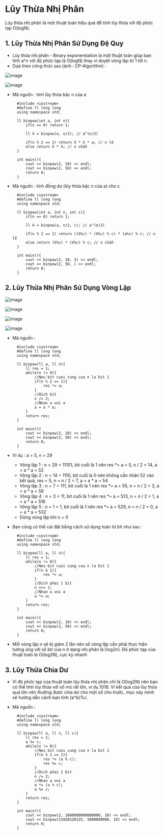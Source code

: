 # Lũy Thừa Nhị Phân
Lũy thừa nhị phân là một thuật toán hiệu quả để tính lũy thừa với độ phức tạp O(logN). 
## 1. Lũy Thừa Nhị Phân Sử Dụng Đệ Quy
- Lũy thừa nhị phân - Binary exponentiation là một thuật toán giúp bạn tính a^n với độ phức tạp là O(logN) thay vì duyệt vòng lặp từ 1 tới n. 
- Dựa theo công thức sau (ảnh : CP-Algorithm) :
  
![image](https://github.com/minchangggg/DSA/assets/125820144/4c7fa873-9c0c-4316-a567-87d001b6f8ba)

![image](https://github.com/minchangggg/DSA/assets/125820144/e590f615-2123-44da-83ed-fcfb2d2a54a0)

- Mã nguồn : tính lũy thừa bậc n của a 

        #include <iostream>
        #define ll long long
        using namespace std;
        
        ll binpow(int a, int n){
        	if(n == 0) return 1;
  
        	ll X = binpow(a, n/2); // a^(n/2)
  
        	if(n % 2 == 1) return X * X * a; // n lẻ
        	else return X * X; // n chẵn
        }
        
        int main(){
        	cout << binpow(2, 10) << endl;
        	cout << binpow(2, 50) << endl;
        	return 0;
        }

- Mã nguồn : tính đồng dư (lũy thừa bậc n của a) cho c 

        #include <iostream>
        #define ll long long
        using namespace std;
        
        ll binpow(int a, int n, int c){
        	if(n == 0) return 1;
  
        	ll X = binpow(a, n/2, c); // a^(n/2)
  
        	if(n % 2 == 1) return ((X%c) * (X%c) % c) * (a%c) % c; // n lẻ
        	else return (X%c) * (X%c) % c; // n chẵn
        }
        
        int main(){
        	cout << binpow(2, 10, 3) << endl;
        	cout << binpow(2, 50, ) << endl;
        	return 0;
        }
  
## 2. Lũy Thừa Nhị Phân Sử Dụng Vòng Lặp
![image](https://github.com/minchangggg/DSA/assets/125820144/69cc2bf8-803c-4338-ab26-a90ddd32e083)

![image](https://github.com/minchangggg/DSA/assets/125820144/63cf56db-0322-4446-b682-c7bbcf3c2bad)

![image](https://github.com/minchangggg/DSA/assets/125820144/66841b7d-07ad-44a0-a634-4bd85e8b34de)

![image](https://github.com/minchangggg/DSA/assets/125820144/c9a62fac-62f6-4c88-abe3-ab5d73272f91)

- Mã nguồn : 

        #include <iostream>
        #define ll long long
        using namespace std;
        
        ll binpow(ll a, ll n){
        	ll res = 1;
        	while(n != 0){
        		//Neu bit cuoi cung cua n la bit 1 
        		if(n % 2 == 1){
        			res *= a;
        		}
        		//Dich bit 
        		n /= 2;
        		//Nhan a voi a
        		a = a * a;
        	}
        	return res;
        }

        int main(){
        	cout << binpow(2, 10) << endl;
        	cout << binpow(2, 50) << endl;
        	return 0;
        }

- Ví dụ : a = 5, n = 29
  + Vòng lặp 1 : n = 29 = 11101, bit cuối là 1 nên res *= a = 5, n / 2 = 14, a = a * a = 52
  + Vòng lặp 2 : n = 14 = 1110, bit cuối là 0 nên không cần nhân 52 vào kết quả, res = 5, n = n / 2 = 7, a = a * a = 54
  + Vòng lặp 3 : n = 7 = 111, bit cuối là 1 nên res *= a = 55, n = n / 2 = 3, a = a * a = 58
  + Vòng lặp 4 : n = 3 = 11, bit cuối là 1 nên res *= a = 513, n = n / 2 = 1, a = a * a = 516
  + Vòng lặp 5 : n = 1 = 1, bit cuối là 1 nên res *= a = 529, n = n / 2 = 0, a = a * a = 532
  + Dừng vòng lặp khi n = 0

- Bạn cũng có thể cài đặt bằng cách sử dụng toán tử bit như sau : 

        #include <iostream>
        #define ll long long
        using namespace std;
        
        ll binpow(ll a, ll n){
        	ll res = 1;
        	while(n != 0){
        		//Neu bit cuoi cung cua n la bit 1 
        		if(n & 1){
        			res *= a;
        		}
        		//Dich phai 1 bit 
        		n >>= 1;
        		//Nhan a voi a
        		a *= a;
        	}
        	return res;
        }

        int main(){
        	cout << binpow(2, 10) << endl;
        	cout << binpow(2, 50) << endl;
        	return 0;
        }

- Mỗi vòng lặp n sẽ bị giảm 2 lần nên số vòng lặp cần phải thực hiện tương ứng với số bit của n ở dạng nhị phân là ⌈log2n⌉. Độ phức tạp của thuật toán là O(log2N), cực kỳ nhanh 

## 3. Lũy Thừa Chia Dư
- Vì độ phức tạp của thuật toán lũy thừa nhị phân chỉ là O(log2N) nên bạn có thể tính lũy thừa với số mũ rất lớn, ví dụ 1018. Vì kết quả của lũy thừa quá lớn nên thường được chia dư cho một số cho trước, mục này mình sẽ hướng dẫn cách bạn tính (a^b)%c. 
- Mã nguồn : 

        #include <iostream>
        #define ll long long
        using namespace std;
        
        ll binpow(ll a, ll n, ll c){
        	ll res = 1;
        	a %= c;
        	while(n != 0){
        		//Neu bit cuoi cung cua n la bit 1 
        		if(n % 2 == 1){
        			res *= (a % c);
        			res %= c;
        		}
        		//Dich phai 1 bit 
        		n /= 2;
        		//Nhan a voi a
        		a *= (a % c);
        		a %= c;
        	}
        	return res;
        }

        int main(){
        	cout << binpow(2, 1000000000000000, 10) << endl;
        	cout << binpow(11928128125, 5000000000, 10) << endl;
        	return 0;
        }
